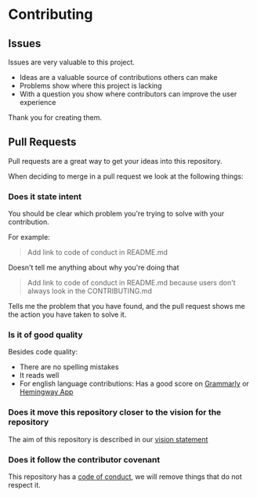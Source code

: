 # Contributing

## Issues

Issues are very valuable to this project.

- Ideas are a valuable source of contributions others can make
- Problems show where this project is lacking
- With a question you show where contributors can improve the user experience

Thank you for creating them.

## Pull Requests

Pull requests are a great way to get your ideas into this repository.

When deciding to merge in a pull request we look at the following things:

### Does it state intent

You should be clear which problem you're trying to solve with your contribution.

For example:

> Add link to code of conduct in README.md

Doesn't tell me anything about why you're doing that

> Add link to code of conduct in README.md because users don't always look in the CONTRIBUTING.md

Tells me the problem that you have found, and the pull request shows me the action you have taken to solve it.

### Is it of good quality

Besides code quality:

- There are no spelling mistakes
- It reads well
- For english language contributions: Has a good score on [Grammarly](http://grammarly.com) or [Hemingway App](http://www.hemingwayapp.com/)

### Does it move this repository closer to the vision for the repository

The aim of this repository is described in our [vision statement](../README.md#vision)

### Does it follow the contributor covenant

This repository has a [code of conduct](CODE_OF_CONDUCT.md), we will remove things that do not respect it.
